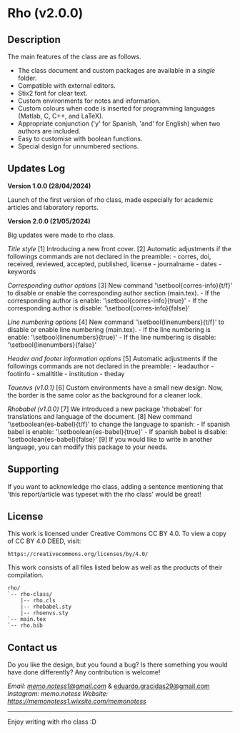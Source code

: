 # Rho (v2.0.0)

## Description

The main features of the class are as follows.

* The class document and custom packages are available in a *single* folder.
* Compatible with external editors.
* Stix2 font for clear text.
* Custom environments for notes and information.
* Custom colours when code is inserted for programming languages (Matlab, C, C++, and LaTeX).
* Appropriate conjunction ('y' for Spanish, 'and' for English) when two authors are included.
* Easy to customise with boolean functions.
* Special design for unnumbered sections.

## Updates Log

**Version 1.0.0 (28/04/2024)**

Launch of the first version of rho class, made especially for academic articles and laboratory reports. 

**Version 2.0.0 (21/05/2024)**

Big updates were made to rho class.

*Title style*
[1] Introducing a new front cover.
[2] Automatic adjustments if the followings commands are not declared in the preamble:
    - corres, doi, received, reviewed, accepted, published, license
    - journalname
    - dates
    - keywords
    
*Corresponding author options*
[3] New command '\setbool{corres-info}{t/f}'  to disable or enable the corresponding author section (main.tex).
    - If the corresponding author is enable: '\setbool{corres-info}{true}'
    - If the corresponding author is disable: '\setbool{corres-info}{false}'

*Line numbering options*
[4] New command '\setbool{linenumbers}{t/f}' to disable or enable line numbering (main.tex).
    - If the line numbering is enable: '\setbool{linenumbers}{true}'
    - If the line numbering is disable: '\setbool{linenumbers}{false}'

*Header and footer information options*
[5] Automatic adjustments if the followings commands are not declared in the preamble:
    - leadauthor
    - footinfo
    - smalltitle
    - institution
    - theday

*Tauenvs (v1.0.1)*
[6] Custom environments have a small new design. Now, the border is the same color as the background for a cleaner look.

*Rhobabel (v1.0.0)*
[7] We introduced a new package 'rhobabel' for translations and language of the document.
[8] New command '\setboolean{es-babel}{t/f}' to change the language to spanish:
    - If spanish babel is enable: '\setboolean{es-babel}{true}'
    - If spanish babel is disable: '\setboolean{es-babel}{false}'
[9] If you would like to write in another language, you can modify this package to your needs.

## Supporting

If you want to acknowledge rho class, adding a sentence mentioning that 'this report/article was typeset with the rho class' would be great!

## License

This work is licensed under Creative Commons CC BY 4.0. 
To view a copy of CC BY 4.0 DEED, visit:

    https://creativecommons.org/licenses/by/4.0/

This work consists of all files listed below as well as the products of their compilation.

```
rho/
`-- rho-class/
    |-- rho.cls
    |-- rhobabel.sty
    |-- rhoenvs.sty
`-- main.tex
`-- rho.bib
```

## Contact us

Do you like the design, but you found a bug? Is there something you would have done differently? Any contribution is welcome!

*Email: memo.notess1@gmail.com* & eduardo.gracidas29@gmail.com
*Instagram: memo.notess*
*Website: https://memonotess1.wixsite.com/memonotess*

---
Enjoy writing with rho class :D